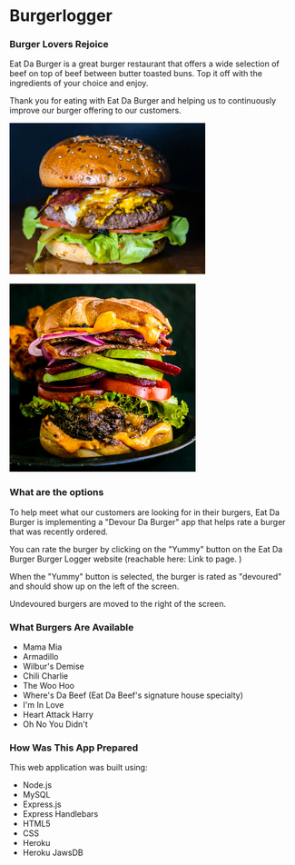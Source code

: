 # Burgerlogger

### Burger Lovers Rejoice
Eat Da Burger is a great burger restaurant that offers a wide selection of beef on top of beef between butter toasted buns.
Top it off with the ingredients of your choice and enjoy.

Thank you for eating with Eat Da Burger and helping us to continuously improve our burger offering to our customers.

![No You Didn't Burger](https://github.com/lewismcruz/burgerlogger/blob/master/noyoudidnt.png)

![Heart Attack Harry Burger](https://github.com/lewismcruz/burgerlogger/blob/master/heartattackharry.png)

### What are the options
To help meet what our customers are looking for in their burgers, Eat Da Burger is implementing a "Devour Da Burger" app that helps rate a burger that was recently ordered.

You can rate the burger by clicking on the "Yummy" button on the Eat Da Burger Burger Logger website (reachable here: Link to page. )

When the "Yummy" button is selected, the burger is rated as "devoured" and should show up on the left of the screen.

Undevoured burgers are moved to the right of the screen.

### What Burgers Are Available
* Mama Mia
* Armadillo
* Wilbur's Demise
* Chili Charlie
* The Woo Hoo
* Where's Da Beef (Eat Da Beef's signature house specialty)
* I'm In Love
* Heart Attack Harry
* Oh No You Didn't

### How Was This App Prepared
This web application was built using:

* Node.js
* MySQL
* Express.js
* Express Handlebars
* HTML5
* CSS
* Heroku
* Heroku JawsDB

